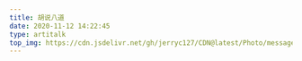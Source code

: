 ```yaml
---
title: 胡说八道
date: 2020-11-12 14:22:45
type: artitalk
top_img: https://cdn.jsdelivr.net/gh/jerryc127/CDN@latest/Photo/messageboard.jpg
---
```

